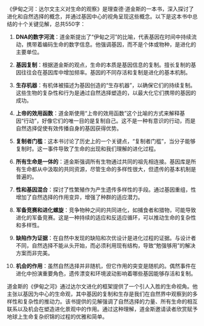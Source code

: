 《伊甸之河：达尔文主义对生命的观察》是理查德·道金斯的一本书，深入探讨了进化和自然选择的概念，并通过基因中心的视角呈现这些概念。以下是这本书中总结的十个关键见解，总共550字：

1. **DNA的数字河流**：道金斯提出了“伊甸之河”的比喻，代表基因在时间中持续流动，携带着编码生命的数字信息。他强调基因，而不是个体或物种，是进化的主要单位。

2. **基因复制**：根据道金斯的观点，生命的本质是基因信息的复制。擅长复制的基因往往会在基因库中增加频率。基因的不同存活和复制是进化的基本机制。

3. **生存机器**：有机体被描述为基因创造的“生存机器”，以确保它们的持续复制。这些生物的复杂性和行为是通过自然选择塑造的，以最大化它们携带的基因的成功。

4. **上帝的效用函数**：道金斯使用“上帝的效用函数”这个比喻的方式来解释基因“行动”，好像它们的唯一目的是复制自己。这不是一种有意识的行动，而是自然选择促使有效传播自身的基因获得优势。

5. **复制者门槛**：这本书讨论了历史上的一个关键点，“复制者门槛”，当分子能够复制时。这一事件导致了生命的出现和我们理解的进化过程。

6. **所有生命是一体的**：道金斯强调所有生物通过共同的祖先相连接。基因库是所有生命都从中汲取的共同资源，尽管生命的多样性很大，但遗传的基本机制是普遍的。

7. **性和基因混合**：探讨了性繁殖作为产生遗传多样性的手段。通过基因重组，性增加了自然选择的作用变异，增强了种群的适应潜力。

8. **军备竞赛和进化螺旋**：竞争物种之间的共同进化，如捕食者和猎物，可能导致进化的军备竞赛。这是一种持续的适应和反适应循环，可以推动生命的复杂性和多样性。

9. **缺陷作为证据**：在自然中发现的缺陷和次优设计是进化过程的证据。与设计者不同，自然选择不能从头开始，而必须利用现有结构，导致“勉强够用”的解决方案而非完美。

10. **机会的作用**：虽然自然选择并非随机，但它作用的突变是随机的。偶然事件在进化中扮演重要角色，遗传漂变和环境波动影响着哪些基因能够存活和复制。

道金斯的《伊甸之河》通过达尔文进化的框架提供了一个引人入胜的生命视角。他主张以基因为中心的生命观，其中基因的复制和生存是我们在自然界中观察到的多样性和复杂性的推动力。该书提供的见解强调了自然选择的力量、所有生命的相互联系以及机会在塑造进化景观中的作用。通过这种理解，道金斯邀请读者欣赏赋予地球上生命复杂织锦的过程的优雅和简单。